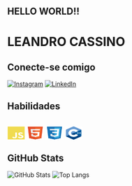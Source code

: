 ## HELLO WORLD!!

# LEANDRO CASSINO

## Conecte-se comigo
[![Instagram](https://img.shields.io/badge/Instagram-0077B5?style=for-the-badge&logo=instagram&logoColor=black)](https://www.instagram.com/leandro_cassino/profilecard/?igsh=b3ZmbzliNDE5Y2Rk)
[![LinkedIn](https://img.shields.io/badge/LinkedIn-0077B5?style=for-the-badge&logo=linkedin&logoColor=white)]()

## Habilidades
<div style="display: inline_block"><br>
  <img align="center" alt="Jorgin-JS" height="30" width="40" src="https://raw.githubusercontent.com/devicons/devicon/master/icons/javascript/javascript-plain.svg">
  <img align="center" alt="Jorgin-HTML" height="30" width="40" src="https://raw.githubusercontent.com/devicons/devicon/master/icons/html5/html5-original.svg">
  <img align="center" alt="Jorgin-CSS" height="30" width="40" src="https://raw.githubusercontent.com/devicons/devicon/master/icons/css3/css3-original.svg">
  <img align="center" alt="Rafa-Csharp" height="30" width="40" src="https://raw.githubusercontent.com/devicons/devicon/master/icons/cplusplus/cplusplus-original.svg">

## GitHub Stats
![GitHub Stats](https://github-readme-stats.vercel.app/api?username=leandro-cassino&theme=calm&bg_color=000&border_color=64d22d&show_icons=true&icon_color=64d22d&title_color=64d22d&text_color=FFF)
![Top Langs](https://github-readme-stats.vercel.app/api/top-langs/?username=leandro-cassino&layout=compact&theme=calm&bg_color=000&border_color=64d22d&title_color=64d22d&text_color=FFF)

